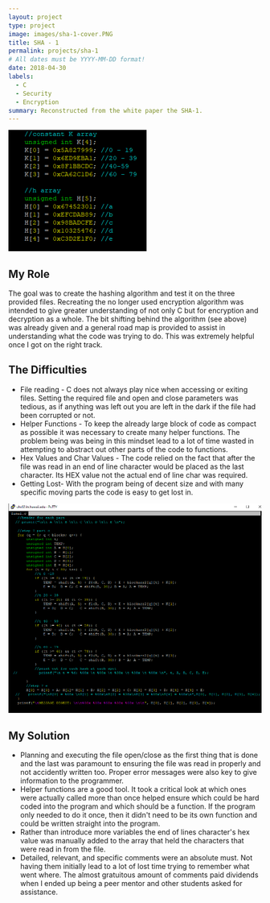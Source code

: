 ```yaml
---
layout: project
type: project
image: images/sha-1-cover.PNG
title: SHA - 1
permalink: projects/sha-1
# All dates must be YYYY-MM-DD format!
date: 2018-04-30
labels:
  - C
  - Security
  - Encryption
summary: Reconstructed from the white paper the SHA-1.
---
```


 <img class="ui image" src="../images/code-constants.PNG">
 
## My Role
The goal was to create the hashing algorithm and test it on the three provided files. Recreating the no longer used encryption algorithm was intended to give greater understanding of not only C but for encryption and decryption as a whole. The bit shifting behind the algorithm (see above) was already given and a general road map is provided to assist in understanding what the code was trying to do. This was extremely helpful once I got on the right track.

## The Difficulties

* File reading - C does not always play nice when accessing or exiting files. Setting the required file and open and close parameters was tedious, as if anything was left out you are left in the dark if the file had been corrupted or not.
* Helper Functions - To keep the already large block of code as compact as possible it was necessary to create many helper functions. The problem being was being in this mindset lead to a lot of time wasted in attempting to abstract out other parts of the code to functions.
* Hex Values and Char Values - The code relied on the fact that after the file was read in an end of line character would be placed as the last character. Its HEX value not the actual end of line char was required.
* Getting Lost- With the program being of decent size and with many specific moving parts the code is easy to get lost in.

<img class="ui image" src="../images/code-bitshifting.PNG">

## My Solution

* Planning and executing the file open/close as the first thing that is done and the last was paramount to ensuring the file was read in properly and not accidently written too. Proper error messages were also key to give information to the programmer.
* Helper functions are a good tool. It took a critical look at which ones were actually called more than once helped ensure which could be hard coded into the program and which should be a function. If the program only needed to do it once, then it didn't need to be its own function and could be written straight into the program.
* Rather than introduce more variables the end of lines character's hex value was manually added to the array that held the characters that were read in from the file.
* Detailed, relevant, and specific comments were an absolute must. Not having them initially lead to a lot of lost time trying to remember what went where. The almost gratuitous amount of comments paid dividends when I ended up being a peer mentor and other students asked for assistance.
